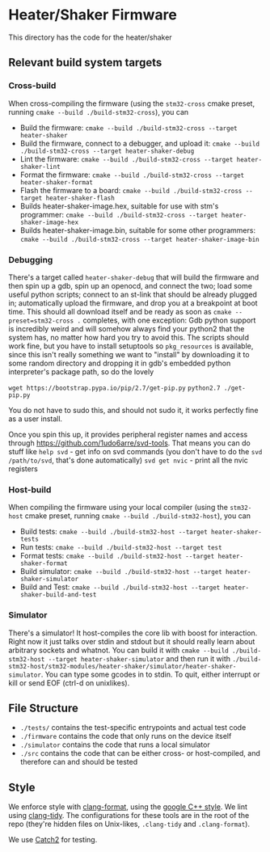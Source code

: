 # Heater/Shaker Firmware

This directory has the code for the heater/shaker

## Relevant build system targets

### Cross-build
When cross-compiling the firmware (using the `stm32-cross` cmake preset, running `cmake --build ./build-stm32-cross`), you can
- Build the firmware: `cmake --build ./build-stm32-cross --target heater-shaker`
- Build the firmware, connect to a debugger, and upload it: `cmake --build ./build-stm32-cross --target heater-shaker-debug`
- Lint the firmware: `cmake --build ./build-stm32-cross --target heater-shaker-lint`
- Format the firmware: `cmake --build ./build-stm32-cross --target heater-shaker-format`
- Flash the firmware to a board: `cmake --build ./build-stm32-cross --target heater-shaker-flash`
- Builds heater-shaker-image.hex, suitable for use with stm's programmer: `cmake --build ./build-stm32-cross --target heater-shaker-image-hex`
- Builds heater-shaker-image.bin, suitable for some other programmers: `cmake --build ./build-stm32-cross --target heater-shaker-image-bin`

### Debugging
There's a target called `heater-shaker-debug` that will build the firmware and then spin up a gdb, spin up an openocd, and connect the two; load some useful python scripts; connect to an st-link that should be already plugged in; automatically upload the firmware, and drop you at a breakpoint at boot time. This should all download itself and be ready as soon as `cmake --preset=stm32-cross .` completes, with one exception: Gdb python support is incredibly weird and will somehow always find your python2 that the system has, no matter how hard you try to avoid this. The scripts should work fine, but you have to install setuptools so `pkg_resources` is available, since this isn't really something we want to "install" by downloading it to some random directory and dropping it in gdb's embedded python interpreter's package path, so do the lovely

`wget https://bootstrap.pypa.io/pip/2.7/get-pip.py`
`python2.7 ./get-pip.py`

You do not have to sudo this, and should not sudo it, it works perfectly fine as a user install.

Once you spin this up, it provides peripheral register names and access through https://github.com/1udo6arre/svd-tools.
That means you can do stuff like 
`help svd` - get info on svd commands (you don't have to do the `svd /path/to/svd`, that's done automatically)
`svd get nvic` - print all the nvic registers

### Host-build
When compiling the firmware using your local compiler (using the `stm32-host` cmake preset, running `cmake --build ./build-stm32-host`), you can
- Build tests: `cmake --build ./build-stm32-host --target heater-shaker-tests`
- Run tests: `cmake --build ./build-stm32-host --target test`
- Format tests: `cmake --build ./build-stm32-host --target heater-shaker-format`
- Build simulator: `cmake --build ./build-stm32-host --target heater-shaker-simulator` 
- Build and Test: `cmake --build ./build-stm32-host --target heater-shaker-build-and-test` 

### Simulator
There's a simulator! It host-compiles the core lib with boost for interaction. Right now it just talks over stdin and stdout but it should really learn about arbitrary sockets and whatnot. You can build it with `cmake --build ./build-stm32-host --target heater-shaker-simulator` and then run it with `./build-stm32-host/stm32-modules/heater-shaker/simulator/heater-shaker-simulator`. You can type some gcodes in to stdin. To quit, either interrupt or kill or send EOF (ctrl-d on unixlikes).

## File Structure
- `./tests/` contains the test-specific entrypoints and actual test code
- `./firmware` contains the code that only runs on the device itself
- `./simulator` contains the code that runs a local simulator
- `./src` contains the code that can be either cross- or host-compiled, and therefore can and should be tested

## Style

We enforce style with [clang-format](https://clang.llvm.org/docs/ClangFormat.html), using the [google C++ style](https://google.github.io/styleguide/cppguide.html). We lint using [clang-tidy](https://clang.llvm.org/extra/clang-tidy/). The configurations for these tools are in the root of the repo (they're hidden files on Unix-likes, `.clang-tidy` and `.clang-format`). 

We use [Catch2](https://github.com/catchorg/Catch2) for testing.
